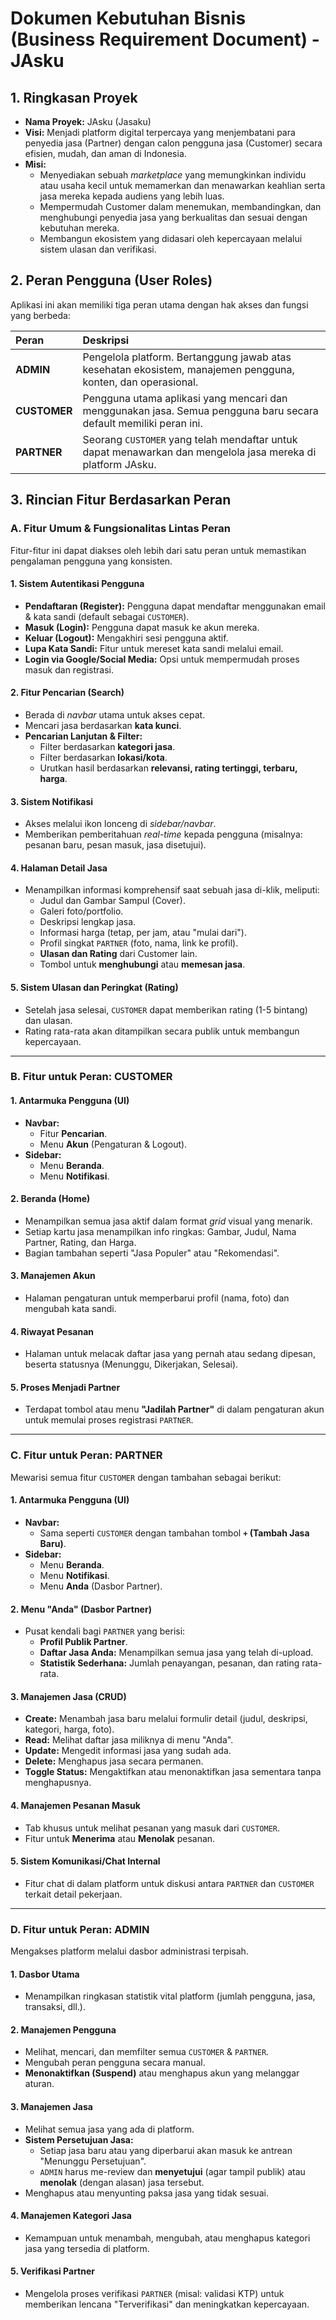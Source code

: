 # Dokumen Kebutuhan Bisnis (Business Requirement Document) - JAsku

## 1. Ringkasan Proyek

- **Nama Proyek:** JAsku (Jasaku)
- **Visi:** Menjadi platform digital terpercaya yang menjembatani para penyedia jasa (Partner) dengan calon pengguna jasa (Customer) secara efisien, mudah, dan aman di Indonesia.
- **Misi:**
  - Menyediakan sebuah _marketplace_ yang memungkinkan individu atau usaha kecil untuk memamerkan dan menawarkan keahlian serta jasa mereka kepada audiens yang lebih luas.
  - Mempermudah Customer dalam menemukan, membandingkan, dan menghubungi penyedia jasa yang berkualitas dan sesuai dengan kebutuhan mereka.
  - Membangun ekosistem yang didasari oleh kepercayaan melalui sistem ulasan dan verifikasi.

## 2. Peran Pengguna (User Roles)

Aplikasi ini akan memiliki tiga peran utama dengan hak akses dan fungsi yang berbeda:

| Peran        | Deskripsi                                                                                                         |
| :----------- | :---------------------------------------------------------------------------------------------------------------- |
| **ADMIN**    | Pengelola platform. Bertanggung jawab atas kesehatan ekosistem, manajemen pengguna, konten, dan operasional.      |
| **CUSTOMER** | Pengguna utama aplikasi yang mencari dan menggunakan jasa. Semua pengguna baru secara default memiliki peran ini. |
| **PARTNER**  | Seorang `CUSTOMER` yang telah mendaftar untuk dapat menawarkan dan mengelola jasa mereka di platform JAsku.       |

## 3. Rincian Fitur Berdasarkan Peran

### A. Fitur Umum & Fungsionalitas Lintas Peran

Fitur-fitur ini dapat diakses oleh lebih dari satu peran untuk memastikan pengalaman pengguna yang konsisten.

#### 1. Sistem Autentikasi Pengguna

- **Pendaftaran (Register):** Pengguna dapat mendaftar menggunakan email & kata sandi (default sebagai `CUSTOMER`).
- **Masuk (Login):** Pengguna dapat masuk ke akun mereka.
- **Keluar (Logout):** Mengakhiri sesi pengguna aktif.
- **Lupa Kata Sandi:** Fitur untuk mereset kata sandi melalui email.
- **Login via Google/Social Media:** Opsi untuk mempermudah proses masuk dan registrasi.

#### 2. Fitur Pencarian (Search)

- Berada di _navbar_ utama untuk akses cepat.
- Mencari jasa berdasarkan **kata kunci**.
- **Pencarian Lanjutan & Filter:**
  - Filter berdasarkan **kategori jasa**.
  - Filter berdasarkan **lokasi/kota**.
  - Urutkan hasil berdasarkan **relevansi, rating tertinggi, terbaru, harga**.

#### 3. Sistem Notifikasi

- Akses melalui ikon lonceng di _sidebar/navbar_.
- Memberikan pemberitahuan _real-time_ kepada pengguna (misalnya: pesanan baru, pesan masuk, jasa disetujui).

#### 4. Halaman Detail Jasa

- Menampilkan informasi komprehensif saat sebuah jasa di-klik, meliputi:
  - Judul dan Gambar Sampul (Cover).
  - Galeri foto/portfolio.
  - Deskripsi lengkap jasa.
  - Informasi harga (tetap, per jam, atau "mulai dari").
  - Profil singkat `PARTNER` (foto, nama, link ke profil).
  - **Ulasan dan Rating** dari Customer lain.
  - Tombol untuk **menghubungi** atau **memesan jasa**.

#### 5. Sistem Ulasan dan Peringkat (Rating)

- Setelah jasa selesai, `CUSTOMER` dapat memberikan rating (1-5 bintang) dan ulasan.
- Rating rata-rata akan ditampilkan secara publik untuk membangun kepercayaan.

---

### B. Fitur untuk Peran: CUSTOMER

#### 1. Antarmuka Pengguna (UI)

- **Navbar:**
  - Fitur **Pencarian**.
  - Menu **Akun** (Pengaturan & Logout).
- **Sidebar:**
  - Menu **Beranda**.
  - Menu **Notifikasi**.

#### 2. Beranda (Home)

- Menampilkan semua jasa aktif dalam format _grid_ visual yang menarik.
- Setiap kartu jasa menampilkan info ringkas: Gambar, Judul, Nama Partner, Rating, dan Harga.
- Bagian tambahan seperti "Jasa Populer" atau "Rekomendasi".

#### 3. Manajemen Akun

- Halaman pengaturan untuk memperbarui profil (nama, foto) dan mengubah kata sandi.

#### 4. Riwayat Pesanan

- Halaman untuk melacak daftar jasa yang pernah atau sedang dipesan, beserta statusnya (Menunggu, Dikerjakan, Selesai).

#### 5. Proses Menjadi Partner

- Terdapat tombol atau menu **"Jadilah Partner"** di dalam pengaturan akun untuk memulai proses registrasi `PARTNER`.

---

### C. Fitur untuk Peran: PARTNER

Mewarisi semua fitur `CUSTOMER` dengan tambahan sebagai berikut:

#### 1. Antarmuka Pengguna (UI)

- **Navbar:**
  - Sama seperti `CUSTOMER` dengan tambahan tombol **`+` (Tambah Jasa Baru)**.
- **Sidebar:**
  - Menu **Beranda**.
  - Menu **Notifikasi**.
  - Menu **Anda** (Dasbor Partner).

#### 2. Menu "Anda" (Dasbor Partner)

- Pusat kendali bagi `PARTNER` yang berisi:
  - **Profil Publik Partner**.
  - **Daftar Jasa Anda:** Menampilkan semua jasa yang telah di-upload.
  - **Statistik Sederhana:** Jumlah penayangan, pesanan, dan rating rata-rata.

#### 3. Manajemen Jasa (CRUD)

- **Create:** Menambah jasa baru melalui formulir detail (judul, deskripsi, kategori, harga, foto).
- **Read:** Melihat daftar jasa miliknya di menu "Anda".
- **Update:** Mengedit informasi jasa yang sudah ada.
- **Delete:** Menghapus jasa secara permanen.
- **Toggle Status:** Mengaktifkan atau menonaktifkan jasa sementara tanpa menghapusnya.

#### 4. Manajemen Pesanan Masuk

- Tab khusus untuk melihat pesanan yang masuk dari `CUSTOMER`.
- Fitur untuk **Menerima** atau **Menolak** pesanan.

#### 5. Sistem Komunikasi/Chat Internal

- Fitur chat di dalam platform untuk diskusi antara `PARTNER` dan `CUSTOMER` terkait detail pekerjaan.

---

### D. Fitur untuk Peran: ADMIN

Mengakses platform melalui dasbor administrasi terpisah.

#### 1. Dasbor Utama

- Menampilkan ringkasan statistik vital platform (jumlah pengguna, jasa, transaksi, dll.).

#### 2. Manajemen Pengguna

- Melihat, mencari, dan memfilter semua `CUSTOMER` & `PARTNER`.
- Mengubah peran pengguna secara manual.
- **Menonaktifkan (Suspend)** atau menghapus akun yang melanggar aturan.

#### 3. Manajemen Jasa

- Melihat semua jasa yang ada di platform.
- **Sistem Persetujuan Jasa:**
  - Setiap jasa baru atau yang diperbarui akan masuk ke antrean "Menunggu Persetujuan".
  - `ADMIN` harus me-review dan **menyetujui** (agar tampil publik) atau **menolak** (dengan alasan) jasa tersebut.
- Menghapus atau menyunting paksa jasa yang tidak sesuai.

#### 4. Manajemen Kategori Jasa

- Kemampuan untuk menambah, mengubah, atau menghapus kategori jasa yang tersedia di platform.

#### 5. Verifikasi Partner

- Mengelola proses verifikasi `PARTNER` (misal: validasi KTP) untuk memberikan lencana "Terverifikasi" dan meningkatkan kepercayaan.

